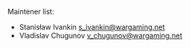 Maintener list:
 - Stanisław Ivankin <s_ivankin@wargaming.net>
 - Vladislav Chugunov <v_chugunov@wargaming.net>

